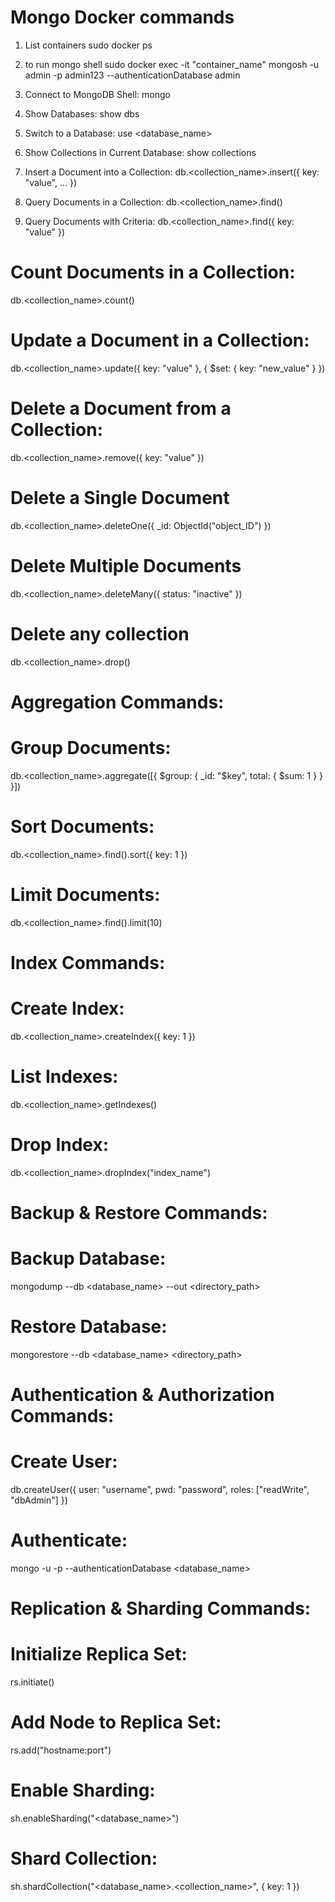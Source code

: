# Mongo Docker commands

1. List containers
sudo docker ps
 
2. to run mongo shell
sudo docker exec -it "container_name" mongosh -u admin -p admin123 --authenticationDatabase admin
 
3. Connect to MongoDB Shell:
mongo
 
4. Show Databases:
show dbs
 
5. Switch to a Database:
use <database_name>
 
6. Show Collections in Current Database:
show collections
 
7. Insert a Document into a Collection:
db.<collection_name>.insert({ key: "value", ... })
 
8. Query Documents in a Collection:
db.<collection_name>.find()
 
9. Query Documents with Criteria:
db.<collection_name>.find({ key: "value" })
 
# Count Documents in a Collection:
db.<collection_name>.count()
 
# Update a Document in a Collection:
db.<collection_name>.update({ key: "value" }, { $set: { key: "new_value" } })
 
# Delete a Document from a Collection:
db.<collection_name>.remove({ key: "value" })
 
# Delete a Single Document
db.<collection_name>.deleteOne({ _id: ObjectId("object_ID") })
 
# Delete Multiple Documents
db.<collection_name>.deleteMany({ status: "inactive" })
 
# Delete any collection
db.<collection_name>.drop()
 
# Aggregation Commands:
# Group Documents:
db.<collection_name>.aggregate([{ $group: { _id: "$key", total: { $sum: 1 } } }])
# Sort Documents:
db.<collection_name>.find().sort({ key: 1 })
# Limit Documents:
db.<collection_name>.find().limit(10)
 
# Index Commands:
# Create Index:
db.<collection_name>.createIndex({ key: 1 })
# List Indexes:
db.<collection_name>.getIndexes()
# Drop Index:
db.<collection_name>.dropIndex("index_name")
 
# Backup & Restore Commands:
# Backup Database:
mongodump --db <database_name> --out <directory_path>
# Restore Database:
mongorestore --db <database_name> <directory_path>
 
# Authentication & Authorization Commands:
# Create User:
db.createUser({ user: "username", pwd: "password", roles: ["readWrite", "dbAdmin"] })
# Authenticate:
mongo -u <username> -p <password> --authenticationDatabase <database_name>
 
# Replication & Sharding Commands:
# Initialize Replica Set:
rs.initiate()
# Add Node to Replica Set:
rs.add("hostname:port")
# Enable Sharding:
sh.enableSharding("<database_name>")
# Shard Collection:
sh.shardCollection("<database_name>.<collection_name>", { key: 1 })
